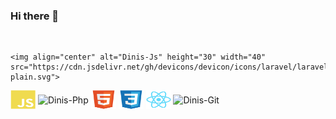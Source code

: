 ### Hi there 👋

<div style="display: inline_block"><br>
  
    <img align="center" alt="Dinis-Js" height="30" width="40" src="https://cdn.jsdelivr.net/gh/devicons/devicon/icons/laravel/laravel-plain.svg">

  <img align="center" alt="Dinis-Js" height="30" width="40" src="https://raw.githubusercontent.com/devicons/devicon/master/icons/javascript/javascript-plain.svg">
  <img align="center" alt="Dinis-Php" height="30" width="40" src="https://raw.githubusercontent.com/jmnote/z-icons/master/svg/php.svg">
  <img align="center" alt="Dinis-HTML" height="30" width="40" src="https://raw.githubusercontent.com/devicons/devicon/master/icons/html5/html5-original.svg">
  <img align="center" alt="Dinis-CSS" height="30" width="40" src="https://raw.githubusercontent.com/devicons/devicon/master/icons/css3/css3-original.svg">
    <img align="center" alt="Dinis-React" height="30" width="40" src="https://raw.githubusercontent.com/devicons/devicon/master/icons/react/react-original.svg">
  <img align="center" alt="Dinis-Git" height="30" width="40" src="https://raw.githubusercontent.com/jmnote/z-icons/master/svg/git.svg">
</div>
